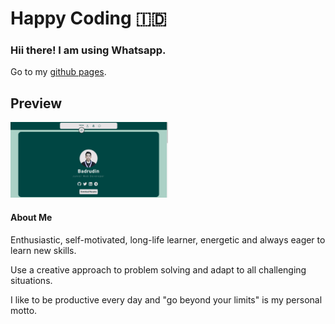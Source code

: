 # Happy Coding :indonesia:
### Hii there! I am using Whatsapp.
Go to my [github pages](https://bdrudin.github.io/).
## Preview
<img src="preview.png" width="50%">

#### **About Me**
Enthusiastic, self-motivated, long-life learner, energetic and always eager to learn new skills.

Use a creative approach to problem solving and adapt to all challenging situations.

I like to be productive every day and "go beyond your limits" is my personal motto.
